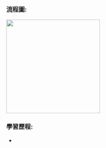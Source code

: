 ### 流程圖:

<img src='https://github.com/OPlobo/Learning/blob/master/Untitled%20Diagram.jpg' height=250 weight =250>


### 學習歷程:
*
